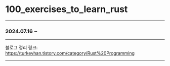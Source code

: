 # 100_exercises_to_learn_rust  

***  

### 2024.07.16 ~  

***  

블로그 정리 링크: https://turkeyhan.tistory.com/category/Rust%20Programming  

***  
